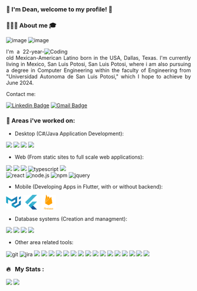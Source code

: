 ### 👋 I'm Dean, welcome to my profile! 👋

<!-- badge always breaks
![visitors](https://visitor-badge.glitch.me/badge?page_id=DeanHdz.visitor-badge)
-->

<!-- Need to grind codeforces again...
[![Codeforces Badge](https://img.shields.io/badge/Codeforces-445f9d?style=flat&logo=Codeforces&logoColor=white&link=https://codeforces.com/profile/dean2103)](https://codeforces.com/profile/dean2103)
-->

### 👨🏻‍💻 About me 🎓

![image](https://user-images.githubusercontent.com/76253386/211127361-39fc52af-1c48-42c2-aad1-4ea0aa4b6849.png)
![image](https://user-images.githubusercontent.com/76253386/211127394-8b310f4b-72d2-4de4-9b7e-fd9539b954d2.png)

<img align="right" alt="Coding" width="400" src="https://media.tenor.com/qJ5evVs-_uUAAAAC/coding.gif">
<p style="text-align: justify;">
    I'm a 22-year-old Mexican-American Latino born in the USA, Dallas, Texas. I'm currently living in Mexico, San Luis Potosi, San Luis Potosi, where i am also pursuing a degree in Computer Engineering within the faculty of Engineering from "Universidad Autonoma de San Luis Potosi," which I hope to achieve by June 2024.
</p>

Contact me:

[![Linkedin Badge](https://img.shields.io/badge/LinkedIn-blue?style=flat&logo=linkedin&labelColor=blue&link=https://www.linkedin.com/in/DeanHdz/)](https://www.linkedin.com/in/DeanHdz/)
[![Gmail Badge](https://img.shields.io/badge/Gmail-red?style=flat&logo=Gmail&logoColor=white&link=mailto:dean2103@gmail.com)](mailto:dean2103@gmail.com)


### 💫 Areas i've worked on:

- Desktop (C#/Java Application Development):
  
<div>
<img src="https://img.shields.io/badge/c-%2300599C.svg?style=for-the-badge&logo=c&logoColor=white"/>
<img src="https://img.shields.io/badge/c%23-%23239120.svg?style=for-the-badge&logo=c-sharp&logoColor=white"/>
<img src="https://img.shields.io/badge/c++-%2300599C.svg?style=for-the-badge&logo=c%2B%2B&logoColor=white"/>
<img src="https://img.shields.io/badge/java-%23ED8B00.svg?style=for-the-badge&logo=java&logoColor=white"/>
</div>

- Web (From static sites to full scale web applications):

<div>
<img src="https://img.shields.io/badge/html5-%23E34F26.svg?style=for-the-badge&logo=html5&logoColor=white"/>
<img src="https://img.shields.io/badge/css3-%231572B6.svg?style=for-the-badge&logo=css3&logoColor=white"/>
<img src="https://img.shields.io/badge/javascript-%23323330.svg?style=for-the-badge&logo=javascript&logoColor=%23F7DF1E"/>
<img src="https://img.shields.io/badge/TypeScript-3178C6?style=for-the-badge&logo=typescript&logoColor=white" alt="typescript" />
<img src="https://img.shields.io/badge/php-%23777BB4.svg?style=for-the-badge&logo=php&logoColor=white"/> 
</div>

<div>
<img src="https://img.shields.io/badge/React-61DAFB?style=for-the-badge&logo=react&logoColor=black" alt="react" />
<img src="https://img.shields.io/badge/node.js-339933?style=for-the-badge&logo=node-dot-js&logoColor=white" alt="node.js" />
<img src="https://img.shields.io/badge/npm-CB3837?style=for-the-badge&logo=npm&logoColor=white" alt="npm" />
<img src="https://img.shields.io/badge/jQuery-0769AD?style=for-the-badge&logo=jquery&logoColor=white" alt="jquery" />
</div>

- Mobile (Developing Apps in Flutter, with or without backend):

<div>
<img src="https://github.com/devicons/devicon/blob/master/icons/materialui/materialui-original.svg" title="Material UI" alt="Material UI" width="40" height="40"/>&nbsp;
<img src="https://github.com/devicons/devicon/blob/master/icons/flutter/flutter-original.svg" title="Flutter" alt="Flutter" width="40" height="40"/>&nbsp;
<img src="https://github.com/devicons/devicon/blob/master/icons/firebase/firebase-plain-wordmark.svg" title="Firebase" alt="Firebase" width="40" height="40"/>&nbsp;
</div>

- Database systems (Creation and managment):

<div>
<img src="https://img.shields.io/badge/SQL-%25A08B00.svg?style=for-the-badge&logo=sql&logoColor=white"/>
<img src="https://img.shields.io/badge/postgres-%23316192.svg?style=for-the-badge&logo=postgresql&logoColor=white"/>
<img src="https://img.shields.io/badge/mysql-%2300f.svg?style=for-the-badge&logo=mysql&logoColor=white"/>
<img src="https://img.shields.io/badge/Microsoft%20SQL%20Server-CC2927?style=for-the-badge&logo=microsoft%20sql%20server&logoColor=white"/>
</div>

- Other area related tools:
<div>
<img src="https://img.shields.io/badge/Git-F05032?style=for-the-badge&logo=git&logoColor=white" alt="git" />
<img src="https://img.shields.io/badge/jira-0052CC?style=for-the-badge&logo=jira&logoColor=white" alt="jira" />
<img src="https://img.shields.io/badge/AVR_Assembly-5C2D91?style=for-the-badge&logo=avr&logoColor=white"/>
<img src="https://img.shields.io/badge/Linux%20Mint-87CF3E?style=for-the-badge&logo=Linux%20Mint&logoColor=white"/>
<img src="https://img.shields.io/badge/-Lubuntu-%230065C2?style=for-the-badge&logo=lubuntu&logoColor=white"/>
<img src="https://img.shields.io/badge/Ubuntu-E95420?style=for-the-badge&logo=ubuntu&logoColor=white"/>
<img src="https://img.shields.io/badge/Windows-0078D6?style=for-the-badge&logo=windows&logoColor=white"/>
<img src="https://img.shields.io/badge/Android-3DDC84?style=for-the-badge&logo=android&logoColor=white"/>
<img src="https://img.shields.io/badge/-Arduino-00979D?style=for-the-badge&logo=Arduino&logoColor=white"/>
<img src="https://img.shields.io/badge/.NET-5C2D91?style=for-the-badge&logo=.net&logoColor=white"/>
<img src="https://img.shields.io/badge/-Cisco-000000?style=for-the-badge&amp;logo=cisco&amp;logoColor=white"/>
<img src="https://img.shields.io/badge/OCTAVE-darkblue?style=for-the-badge&logo=octave&logoColor=fcd683"/>
<img src="https://img.shields.io/badge/Trello-%23026AA7.svg?style=for-the-badge&logo=Trello&logoColor=white"/>
<img src="https://img.shields.io/badge/Microsoft_Excel-217346?style=for-the-badge&logo=microsoft-excel&logoColor=white"/>
<img src="https://img.shields.io/badge/Microsoft_Office-D83B01?style=for-the-badge&logo=microsoft-office&logoColor=white"/>
<img src="https://img.shields.io/badge/LibreOffice-%2318A303?style=for-the-badge&logo=LibreOffice&logoColor=white"/>
<img src="https://img.shields.io/badge/Adobe%20Premiere%20Pro-9999FF.svg?style=for-the-badge&logo=Adobe%20Premiere%20Pro&logoColor=white"/>
<img src="https://img.shields.io/badge/adobe%20photoshop-%2331A8FF.svg?style=for-the-badge&logo=adobe%20photoshop&logoColor=white"/>
</div>

### 🔥 &nbsp; My Stats :

<img src="http://github-readme-streak-stats.herokuapp.com?user=DeanHdz&theme=dark&background=000000"/>
<img src="https://github-readme-stats.vercel.app/api/top-langs/?username=DeanHdz&layout=compact&theme=vision-friendly-dark"/>







<!-- OLD VERSION

- 💻 IDEs/Editors:

![Visual Studio Code](https://img.shields.io/badge/Visual%20Studio%20Code-0078d7.svg?style=for-the-badge&logo=visual-studio-code&logoColor=white)
![Visual Studio](https://img.shields.io/badge/Visual%20Studio-5C2D91.svg?style=for-the-badge&logo=visual-studio&logoColor=white)
![NetBeans IDE](https://img.shields.io/badge/NetBeans_IDE-1B6AC6.svg?style=for-the-badge&logo=apache-netbeans-ide&logoColor=white)

- 📋 Languages:

<div style="display: flex; flex-direction: row; justify-content: space-between;">
  
  <div style="width: 50%;">
    
  [![Top Langs](https://github-readme-stats.vercel.app/api/top-langs/?username=DeanHdz&layout=compact)](https://github.com/anuraghazra/github-readme-stats)

  </div>

  <div style="width: 50%;">
    
  ![C](https://img.shields.io/badge/c-%2300599C.svg?style=for-the-badge&logo=c&logoColor=white)
  ![C#](https://img.shields.io/badge/c%23-%23239120.svg?style=for-the-badge&logo=c-sharp&logoColor=white)
  ![C++](https://img.shields.io/badge/c++-%2300599C.svg?style=for-the-badge&logo=c%2B%2B&logoColor=white)
  ![Java](https://img.shields.io/badge/java-%23ED8B00.svg?style=for-the-badge&logo=java&logoColor=white)
  ![SQL](https://img.shields.io/badge/SQL-%25A08B00.svg?style=for-the-badge&logo=sql&logoColor=white)
  
  ![HTML5](https://img.shields.io/badge/html5-%23E34F26.svg?style=for-the-badge&logo=html5&logoColor=white)
  ![CSS3](https://img.shields.io/badge/css3-%231572B6.svg?style=for-the-badge&logo=css3&logoColor=white)
  ![JavaScript](https://img.shields.io/badge/javascript-%23323330.svg?style=for-the-badge&logo=javascript&logoColor=%23F7DF1E)
  ![PHP](https://img.shields.io/badge/php-%23777BB4.svg?style=for-the-badge&logo=php&logoColor=white)

  ![AVRAssembly](https://img.shields.io/badge/AVR_Assembly-5C2D91?style=for-the-badge&logo=avr&logoColor=white)

  </div>
</div>




- 💾 Databases:
<div>
<img src="https://img.shields.io/badge/sqlite-003B57?style=for-the-badge&logo=sqlite&logoColor=white" alt="SQLite" />
</div>

![Postgres](https://img.shields.io/badge/postgres-%23316192.svg?style=for-the-badge&logo=postgresql&logoColor=white)
![MySQL](https://img.shields.io/badge/mysql-%2300f.svg?style=for-the-badge&logo=mysql&logoColor=white)
![MicrosoftSQLServer](https://img.shields.io/badge/Microsoft%20SQL%20Server-CC2927?style=for-the-badge&logo=microsoft%20sql%20server&logoColor=white)


- 🎛️ Operating Systems:

![Linux Mint](https://img.shields.io/badge/Linux%20Mint-87CF3E?style=for-the-badge&logo=Linux%20Mint&logoColor=white)
![Lubuntu](https://img.shields.io/badge/-Lubuntu-%230065C2?style=for-the-badge&logo=lubuntu&logoColor=white)
![Ubuntu](https://img.shields.io/badge/Ubuntu-E95420?style=for-the-badge&logo=ubuntu&logoColor=white)
![Windows](https://img.shields.io/badge/Windows-0078D6?style=for-the-badge&logo=windows&logoColor=white)
![Android](https://img.shields.io/badge/Android-3DDC84?style=for-the-badge&logo=android&logoColor=white)

- 🖥 Other:

<div>
<img src="https://img.shields.io/badge/Git-F05032?style=for-the-badge&logo=git&logoColor=white" alt="git" />
<img src="https://img.shields.io/badge/TypeScript-3178C6?style=for-the-badge&logo=typescript&logoColor=white" alt="typescript" />
<img src="https://img.shields.io/badge/React-61DAFB?style=for-the-badge&logo=react&logoColor=black" alt="react" />
<img src="https://img.shields.io/badge/node.js-339933?style=for-the-badge&logo=node-dot-js&logoColor=white" alt="node.js" />
<img src="https://img.shields.io/badge/npm-CB3837?style=for-the-badge&logo=npm&logoColor=white" alt="npm" />
<img src="https://img.shields.io/badge/jQuery-0769AD?style=for-the-badge&logo=jquery&logoColor=white" alt="jquery" />
<img src="https://img.shields.io/badge/jira-0052CC?style=for-the-badge&logo=jira&logoColor=white" alt="jira" />
</div>

![Arduino](https://img.shields.io/badge/-Arduino-00979D?style=for-the-badge&logo=Arduino&logoColor=white)
![.Net](https://img.shields.io/badge/.NET-5C2D91?style=for-the-badge&logo=.net&logoColor=white)
![Cisco](https://img.shields.io/badge/-Cisco-000000?style=for-the-badge&amp;logo=cisco&amp;logoColor=white")
![Octave](https://img.shields.io/badge/OCTAVE-darkblue?style=for-the-badge&logo=octave&logoColor=fcd683)
![Trello](https://img.shields.io/badge/Trello-%23026AA7.svg?style=for-the-badge&logo=Trello&logoColor=white)
![Microsoft Excel](https://img.shields.io/badge/Microsoft_Excel-217346?style=for-the-badge&logo=microsoft-excel&logoColor=white)
![Microsoft Office](https://img.shields.io/badge/Microsoft_Office-D83B01?style=for-the-badge&logo=microsoft-office&logoColor=white)
![LibreOffice](https://img.shields.io/badge/LibreOffice-%2318A303?style=for-the-badge&logo=LibreOffice&logoColor=white)
![Adobe Premiere Pro](https://img.shields.io/badge/Adobe%20Premiere%20Pro-9999FF.svg?style=for-the-badge&logo=Adobe%20Premiere%20Pro&logoColor=white)
![Adobe Photoshop](https://img.shields.io/badge/adobe%20photoshop-%2331A8FF.svg?style=for-the-badge&logo=adobe%20photoshop&logoColor=white)

-->

